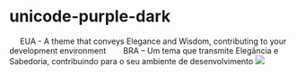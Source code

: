 # unicode-purple-dark
<img src="https://static.mundoeducacao.uol.com.br/mundoeducacao/2022/05/bandeira-estados-unidos.jpg" style="height: 10px; width: 15px;"/> EUA - A theme that conveys Elegance and Wisdom, contributing to your development environment
&nbsp;
<img src="https://static.todamateria.com.br/upload/ba/nd/bandeira-do-brasil-og.jpg" style="height: 10px; width: 15px;"/> BRA – Um tema que transmite Elegância e Sabedoria, contribuindo para o seu ambiente de desenvolvimento
<img src="https://i.imgur.com/PYkB9v3.png"  />
